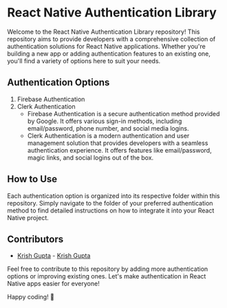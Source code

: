 # React Native Authentication Library

Welcome to the React Native Authentication Library repository! This repository aims to provide developers with a comprehensive collection of authentication solutions for React Native applications. Whether you're building a new app or adding authentication features to an existing one, you'll find a variety of options here to suit your needs.

## Authentication Options

1. Firebase Authentication
2. Clerk Authentication
   - Firebase Authentication is a secure authentication method provided by Google. It offers various sign-in methods, including email/password, phone number, and social media logins.
   - Clerk Authentication is a modern authentication and user management solution that provides developers with a seamless authentication experience. It offers features like email/password, magic links, and social logins out of the box.

## How to Use

Each authentication option is organized into its respective folder within this repository. Simply navigate to the folder of your preferred authentication method to find detailed instructions on how to integrate it into your React Native project.

## Contributors

- [Krish Gupta](https://github.com/Kr1sh-gupta) - [Krish Gupta](https://github.com/Kr1sh-gupta)

Feel free to contribute to this repository by adding more authentication options or improving existing ones. Let's make authentication in React Native apps easier for everyone!

Happy coding! 🚀
